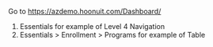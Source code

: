 Go to https://azdemo.hoonuit.com/Dashboard/ 
1. Essentials for example of Level 4 Navigation
2. Essentials > Enrollment > Programs for example of Table